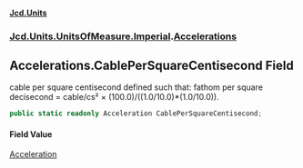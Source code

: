 #### [Jcd.Units](index 'index')
### [Jcd.Units.UnitsOfMeasure.Imperial](Jcd.Units.UnitsOfMeasure.Imperial 'Jcd.Units.UnitsOfMeasure.Imperial').[Accelerations](Accelerations 'Jcd.Units.UnitsOfMeasure.Imperial.Accelerations')

## Accelerations.CablePerSquareCentisecond Field

cable per square centisecond defined such that: fathom per square decisecond = cable/cs² ×
(100.0)/((1.0/10.0)*(1.0/10.0)).

```csharp
public static readonly Acceleration CablePerSquareCentisecond;
```

#### Field Value
[Acceleration](Acceleration 'Jcd.Units.UnitTypes.Acceleration')